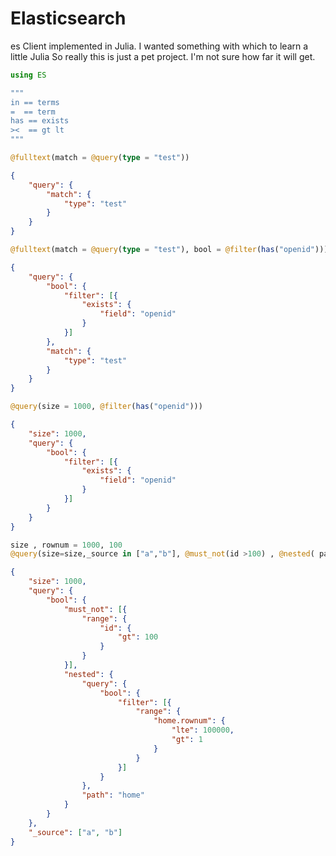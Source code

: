 # Elasticsearch
 
es Client implemented in Julia.
I wanted something with which to learn a little Julia
So really this is just a pet project. I'm not sure how far it will get.
 
``` julia
using ES

"""
in == terms
=  == term
has == exists
><  == gt lt 
"""
```

```julia
@fulltext(match = @query(type = "test")) 
```
```json
{
	"query": {
		"match": {
			"type": "test"
		}
	}
}
```
```julia
@fulltext(match = @query(type = "test"), bool = @filter(has("openid")))
```
```json
{
	"query": {
		"bool": {
			"filter": [{
				"exists": {
					"field": "openid"
				}
			}]
		},
		"match": {
			"type": "test"
		}
	}
}
```
```julia
@query(size = 1000, @filter(has("openid"))) 
```
```json
{
	"size": 1000,
	"query": {
		"bool": {
			"filter": [{
				"exists": {
					"field": "openid"
				}
			}]
		}
	}
}
```

```julia
size , rownum = 1000, 100
@query(size=size,_source in ["a","b"], @must_not(id >100) , @nested( path="home", @query(@filter(1< home.rownum <=rownum) )))
```
```json
{
	"size": 1000,
	"query": {
		"bool": {
			"must_not": [{
				"range": {
					"id": {
						"gt": 100
					}
				}
			}],
			"nested": {
				"query": {
					"bool": {
						"filter": [{
							"range": {
								"home.rownum": {
									"lte": 100000,
									"gt": 1
								}
							}
						}]
					}
				},
				"path": "home"
			}
		}
	},
	"_source": ["a", "b"]
}
```
